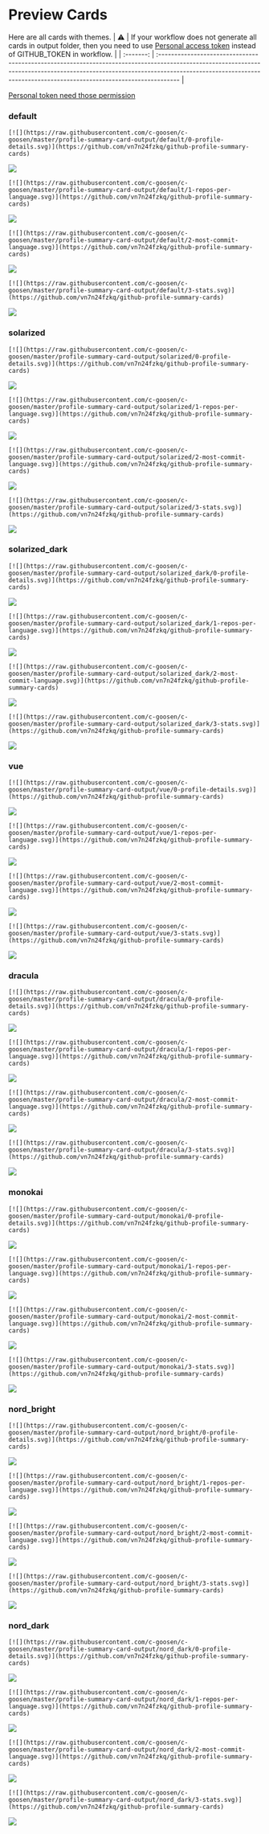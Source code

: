 
# Preview Cards

Here are all cards with themes.
| :warning: | If your workflow does not generate all cards in output folder, then you need to use [Personal access token](https://docs.github.com/en/actions/configuring-and-managing-workflows/creating-and-storing-encrypted-secrets) instead of GITHUB_TOKEN in workflow. |
| :-------: | :------------------------------------------------------------------------------------------------------------------------------------------------------------------------------------------------------------------------------------------------ |

[Personal token need those permission](https://github.com/vn7n24fzkq/github-profile-summary-cards/wiki/Personal-access-token-permissions)


### default


```
[![](https://raw.githubusercontent.com/c-goosen/c-goosen/master/profile-summary-card-output/default/0-profile-details.svg)](https://github.com/vn7n24fzkq/github-profile-summary-cards)
```
![](https://raw.githubusercontent.com/c-goosen/c-goosen/master/profile-summary-card-output/default/0-profile-details.svg)


```
[![](https://raw.githubusercontent.com/c-goosen/c-goosen/master/profile-summary-card-output/default/1-repos-per-language.svg)](https://github.com/vn7n24fzkq/github-profile-summary-cards)
```
![](https://raw.githubusercontent.com/c-goosen/c-goosen/master/profile-summary-card-output/default/1-repos-per-language.svg)


```
[![](https://raw.githubusercontent.com/c-goosen/c-goosen/master/profile-summary-card-output/default/2-most-commit-language.svg)](https://github.com/vn7n24fzkq/github-profile-summary-cards)
```
![](https://raw.githubusercontent.com/c-goosen/c-goosen/master/profile-summary-card-output/default/2-most-commit-language.svg)


```
[![](https://raw.githubusercontent.com/c-goosen/c-goosen/master/profile-summary-card-output/default/3-stats.svg)](https://github.com/vn7n24fzkq/github-profile-summary-cards)
```
![](https://raw.githubusercontent.com/c-goosen/c-goosen/master/profile-summary-card-output/default/3-stats.svg)


### solarized


```
[![](https://raw.githubusercontent.com/c-goosen/c-goosen/master/profile-summary-card-output/solarized/0-profile-details.svg)](https://github.com/vn7n24fzkq/github-profile-summary-cards)
```
![](https://raw.githubusercontent.com/c-goosen/c-goosen/master/profile-summary-card-output/solarized/0-profile-details.svg)


```
[![](https://raw.githubusercontent.com/c-goosen/c-goosen/master/profile-summary-card-output/solarized/1-repos-per-language.svg)](https://github.com/vn7n24fzkq/github-profile-summary-cards)
```
![](https://raw.githubusercontent.com/c-goosen/c-goosen/master/profile-summary-card-output/solarized/1-repos-per-language.svg)


```
[![](https://raw.githubusercontent.com/c-goosen/c-goosen/master/profile-summary-card-output/solarized/2-most-commit-language.svg)](https://github.com/vn7n24fzkq/github-profile-summary-cards)
```
![](https://raw.githubusercontent.com/c-goosen/c-goosen/master/profile-summary-card-output/solarized/2-most-commit-language.svg)


```
[![](https://raw.githubusercontent.com/c-goosen/c-goosen/master/profile-summary-card-output/solarized/3-stats.svg)](https://github.com/vn7n24fzkq/github-profile-summary-cards)
```
![](https://raw.githubusercontent.com/c-goosen/c-goosen/master/profile-summary-card-output/solarized/3-stats.svg)


### solarized_dark


```
[![](https://raw.githubusercontent.com/c-goosen/c-goosen/master/profile-summary-card-output/solarized_dark/0-profile-details.svg)](https://github.com/vn7n24fzkq/github-profile-summary-cards)
```
![](https://raw.githubusercontent.com/c-goosen/c-goosen/master/profile-summary-card-output/solarized_dark/0-profile-details.svg)


```
[![](https://raw.githubusercontent.com/c-goosen/c-goosen/master/profile-summary-card-output/solarized_dark/1-repos-per-language.svg)](https://github.com/vn7n24fzkq/github-profile-summary-cards)
```
![](https://raw.githubusercontent.com/c-goosen/c-goosen/master/profile-summary-card-output/solarized_dark/1-repos-per-language.svg)


```
[![](https://raw.githubusercontent.com/c-goosen/c-goosen/master/profile-summary-card-output/solarized_dark/2-most-commit-language.svg)](https://github.com/vn7n24fzkq/github-profile-summary-cards)
```
![](https://raw.githubusercontent.com/c-goosen/c-goosen/master/profile-summary-card-output/solarized_dark/2-most-commit-language.svg)


```
[![](https://raw.githubusercontent.com/c-goosen/c-goosen/master/profile-summary-card-output/solarized_dark/3-stats.svg)](https://github.com/vn7n24fzkq/github-profile-summary-cards)
```
![](https://raw.githubusercontent.com/c-goosen/c-goosen/master/profile-summary-card-output/solarized_dark/3-stats.svg)


### vue


```
[![](https://raw.githubusercontent.com/c-goosen/c-goosen/master/profile-summary-card-output/vue/0-profile-details.svg)](https://github.com/vn7n24fzkq/github-profile-summary-cards)
```
![](https://raw.githubusercontent.com/c-goosen/c-goosen/master/profile-summary-card-output/vue/0-profile-details.svg)


```
[![](https://raw.githubusercontent.com/c-goosen/c-goosen/master/profile-summary-card-output/vue/1-repos-per-language.svg)](https://github.com/vn7n24fzkq/github-profile-summary-cards)
```
![](https://raw.githubusercontent.com/c-goosen/c-goosen/master/profile-summary-card-output/vue/1-repos-per-language.svg)


```
[![](https://raw.githubusercontent.com/c-goosen/c-goosen/master/profile-summary-card-output/vue/2-most-commit-language.svg)](https://github.com/vn7n24fzkq/github-profile-summary-cards)
```
![](https://raw.githubusercontent.com/c-goosen/c-goosen/master/profile-summary-card-output/vue/2-most-commit-language.svg)


```
[![](https://raw.githubusercontent.com/c-goosen/c-goosen/master/profile-summary-card-output/vue/3-stats.svg)](https://github.com/vn7n24fzkq/github-profile-summary-cards)
```
![](https://raw.githubusercontent.com/c-goosen/c-goosen/master/profile-summary-card-output/vue/3-stats.svg)


### dracula


```
[![](https://raw.githubusercontent.com/c-goosen/c-goosen/master/profile-summary-card-output/dracula/0-profile-details.svg)](https://github.com/vn7n24fzkq/github-profile-summary-cards)
```
![](https://raw.githubusercontent.com/c-goosen/c-goosen/master/profile-summary-card-output/dracula/0-profile-details.svg)


```
[![](https://raw.githubusercontent.com/c-goosen/c-goosen/master/profile-summary-card-output/dracula/1-repos-per-language.svg)](https://github.com/vn7n24fzkq/github-profile-summary-cards)
```
![](https://raw.githubusercontent.com/c-goosen/c-goosen/master/profile-summary-card-output/dracula/1-repos-per-language.svg)


```
[![](https://raw.githubusercontent.com/c-goosen/c-goosen/master/profile-summary-card-output/dracula/2-most-commit-language.svg)](https://github.com/vn7n24fzkq/github-profile-summary-cards)
```
![](https://raw.githubusercontent.com/c-goosen/c-goosen/master/profile-summary-card-output/dracula/2-most-commit-language.svg)


```
[![](https://raw.githubusercontent.com/c-goosen/c-goosen/master/profile-summary-card-output/dracula/3-stats.svg)](https://github.com/vn7n24fzkq/github-profile-summary-cards)
```
![](https://raw.githubusercontent.com/c-goosen/c-goosen/master/profile-summary-card-output/dracula/3-stats.svg)


### monokai


```
[![](https://raw.githubusercontent.com/c-goosen/c-goosen/master/profile-summary-card-output/monokai/0-profile-details.svg)](https://github.com/vn7n24fzkq/github-profile-summary-cards)
```
![](https://raw.githubusercontent.com/c-goosen/c-goosen/master/profile-summary-card-output/monokai/0-profile-details.svg)


```
[![](https://raw.githubusercontent.com/c-goosen/c-goosen/master/profile-summary-card-output/monokai/1-repos-per-language.svg)](https://github.com/vn7n24fzkq/github-profile-summary-cards)
```
![](https://raw.githubusercontent.com/c-goosen/c-goosen/master/profile-summary-card-output/monokai/1-repos-per-language.svg)


```
[![](https://raw.githubusercontent.com/c-goosen/c-goosen/master/profile-summary-card-output/monokai/2-most-commit-language.svg)](https://github.com/vn7n24fzkq/github-profile-summary-cards)
```
![](https://raw.githubusercontent.com/c-goosen/c-goosen/master/profile-summary-card-output/monokai/2-most-commit-language.svg)


```
[![](https://raw.githubusercontent.com/c-goosen/c-goosen/master/profile-summary-card-output/monokai/3-stats.svg)](https://github.com/vn7n24fzkq/github-profile-summary-cards)
```
![](https://raw.githubusercontent.com/c-goosen/c-goosen/master/profile-summary-card-output/monokai/3-stats.svg)


### nord_bright


```
[![](https://raw.githubusercontent.com/c-goosen/c-goosen/master/profile-summary-card-output/nord_bright/0-profile-details.svg)](https://github.com/vn7n24fzkq/github-profile-summary-cards)
```
![](https://raw.githubusercontent.com/c-goosen/c-goosen/master/profile-summary-card-output/nord_bright/0-profile-details.svg)


```
[![](https://raw.githubusercontent.com/c-goosen/c-goosen/master/profile-summary-card-output/nord_bright/1-repos-per-language.svg)](https://github.com/vn7n24fzkq/github-profile-summary-cards)
```
![](https://raw.githubusercontent.com/c-goosen/c-goosen/master/profile-summary-card-output/nord_bright/1-repos-per-language.svg)


```
[![](https://raw.githubusercontent.com/c-goosen/c-goosen/master/profile-summary-card-output/nord_bright/2-most-commit-language.svg)](https://github.com/vn7n24fzkq/github-profile-summary-cards)
```
![](https://raw.githubusercontent.com/c-goosen/c-goosen/master/profile-summary-card-output/nord_bright/2-most-commit-language.svg)


```
[![](https://raw.githubusercontent.com/c-goosen/c-goosen/master/profile-summary-card-output/nord_bright/3-stats.svg)](https://github.com/vn7n24fzkq/github-profile-summary-cards)
```
![](https://raw.githubusercontent.com/c-goosen/c-goosen/master/profile-summary-card-output/nord_bright/3-stats.svg)


### nord_dark


```
[![](https://raw.githubusercontent.com/c-goosen/c-goosen/master/profile-summary-card-output/nord_dark/0-profile-details.svg)](https://github.com/vn7n24fzkq/github-profile-summary-cards)
```
![](https://raw.githubusercontent.com/c-goosen/c-goosen/master/profile-summary-card-output/nord_dark/0-profile-details.svg)


```
[![](https://raw.githubusercontent.com/c-goosen/c-goosen/master/profile-summary-card-output/nord_dark/1-repos-per-language.svg)](https://github.com/vn7n24fzkq/github-profile-summary-cards)
```
![](https://raw.githubusercontent.com/c-goosen/c-goosen/master/profile-summary-card-output/nord_dark/1-repos-per-language.svg)


```
[![](https://raw.githubusercontent.com/c-goosen/c-goosen/master/profile-summary-card-output/nord_dark/2-most-commit-language.svg)](https://github.com/vn7n24fzkq/github-profile-summary-cards)
```
![](https://raw.githubusercontent.com/c-goosen/c-goosen/master/profile-summary-card-output/nord_dark/2-most-commit-language.svg)


```
[![](https://raw.githubusercontent.com/c-goosen/c-goosen/master/profile-summary-card-output/nord_dark/3-stats.svg)](https://github.com/vn7n24fzkq/github-profile-summary-cards)
```
![](https://raw.githubusercontent.com/c-goosen/c-goosen/master/profile-summary-card-output/nord_dark/3-stats.svg)

